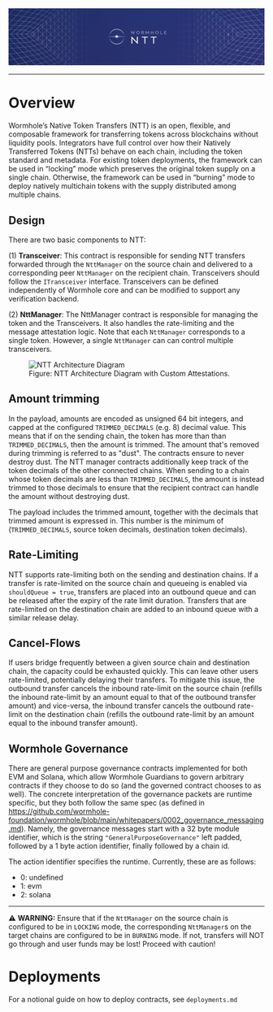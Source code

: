 <div align="center">
  <img src="images/ntt-logo.png">
</div>

---

# Overview

Wormhole’s Native Token Transfers (NTT) is an open, flexible, and composable framework for transferring tokens across blockchains without liquidity pools. Integrators have full control over how their Natively Transferred Tokens (NTTs) behave on each chain, including the token standard and metadata. For existing token deployments, the framework can be used in “locking” mode which preserves the original token supply on a single chain. Otherwise, the framework can be used in “burning” mode to deploy natively multichain tokens with the supply distributed among multiple chains.

## Design

There are two basic components to NTT:

(1) **Transceiver**: This contract is responsible for sending NTT transfers forwarded through the `NttManager` on the source chain and delivered to a corresponding peer `NttManager` on the recipient chain. Transceivers should follow the `ITransceiver` interface. Transceivers can be defined independently of Wormhole core and can be modified to support any verification backend.

(2) **NttManager**: The NttManager contract is responsible for managing the token and the Transceivers. It also handles the rate-limiting and the message attestation logic. Note that each `NttManager` corresponds to a single token. However, a single `NttManager` can can control multiple transceivers.


<figure>
  <img src="images/ntt_architecture__with_custom_attestation.jpg" alt="NTT Architecture Diagram">
  <figcaption>Figure: NTT Architecture Diagram with Custom Attestations.</figcaption>
</figure>


## Amount trimming

In the payload, amounts are encoded as unsigned 64 bit integers, and capped at the configured `TRIMMED_DECIMALS` (e.g. 8) decimal value.
This means that if on the sending chain, the token has more than than `TRIMMED_DECIMALS`, then the amount is trimmed.
The amount that's removed during trimming is referred to as "dust". The contracts ensure to never destroy dust.
The NTT manager contracts additionally keep track of the token decimals of the other connected chains. When sending to a chain whose token decimals are less than `TRIMMED_DECIMALS`, the amount is instead trimmed to those decimals to ensure that the recipient contract can handle the amount without destroying dust.

The payload includes the trimmed amount, together with the decimals that trimmed amount is expressed in. This number is the minimum of (`TRIMMED_DECIMALS`, source token decimals, destination token decimals).

## Rate-Limiting

NTT supports rate-limiting both on the sending and destination chains. If a transfer is rate-limited on the source chain and queueing is enabled via `shouldQueue = true`, transfers are placed into an outbound queue and can be released after the expiry of the rate limit duration. Transfers that are rate-limited on the destination chain are added to an inbound queue with a similar release delay.

## Cancel-Flows

If users bridge frequently between a given source chain and destination chain, the capacity could be exhausted quickly. This can leave other users rate-limited, potentially delaying their transfers. To mitigate this issue, the outbound transfer cancels the inbound rate-limit on the source chain (refills the inbound rate-limit by an amount equal to that of the outbound transfer amount) and vice-versa, the inbound transfer cancels the outbound rate-limit on the destination chain (refills the outbound rate-limit by an amount equal to the inbound transfer amount).

## Wormhole Governance

There are general purpose governance contracts implemented for both EVM and Solana, which allow Wormhole Guardians to govern arbitrary contracts if they choose to do so (and the governed contract chooses to as well).
The concrete interpretation of the governance packets are runtime specific, but they both follow the same spec (as defined in https://github.com/wormhole-foundation/wormhole/blob/main/whitepapers/0002_governance_messaging.md).
Namely, the governance messages start with a 32 byte module identifier, which is the string `"GeneralPurposeGovernance"` left padded, followed by a 1 byte action identifier, finally followed by a chain id.

The action identifier specifies the runtime. Currently, these are as follows:

- 0: undefined
- 1: evm
- 2: solana

___
⚠️ **WARNING:** Ensure that if the `NttManager` on the source chain is configured to be in `LOCKING` mode, the corresponding `NttManager`s on the target chains are configured to be in `BURNING` mode. If not, transfers will NOT go through and user funds may be lost! Proceed with caution!


# Deployments
For a notional guide on how to deploy contracts, see `deployments.md`
